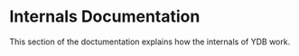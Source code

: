 # Internals Documentation
This section of the doctumentation explains how the internals of YDB work.
